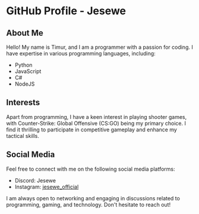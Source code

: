 # GitHub Profile - Jesewe

## About Me
Hello! My name is Timur, and I am a programmer with a passion for coding. I have expertise in various programming languages, including:

- Python
- JavaScript
- C#
- NodeJS

## Interests
Apart from programming, I have a keen interest in playing shooter games, with Counter-Strike: Global Offensive (CS:GO) being my primary choice. I find it thrilling to participate in competitive gameplay and enhance my tactical skills.

## Social Media
Feel free to connect with me on the following social media platforms:

- Discord: Jesewe
- Instagram: [jesewe_official](https://instagram.com/jesewe_offical)

I am always open to networking and engaging in discussions related to programming, gaming, and technology. Don't hesitate to reach out!
